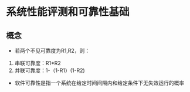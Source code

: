 # 系统性能评测和可靠性基础

## 概念
* 若两个不见可靠度为R1,R2，则：
1. 串联可靠度：R1*R2
2. 并联可靠度：1-（1-R1）(1-R2)

* 软件可靠性是指一个系统在给定时间间隔内和给定条件下无失效运行的概率